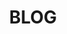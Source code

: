 ---
permalink: /categories/blog/
layout: category-list
title: "BLOG"
last_modified_at: 2021-02-08T00:00:00+09:00
---